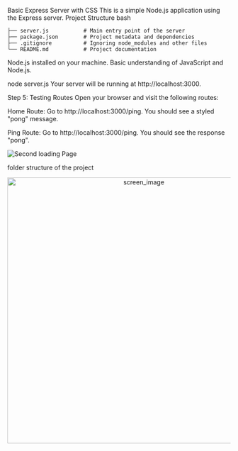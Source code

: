 Basic Express Server with CSS
This is a simple Node.js application using the Express server.
Project Structure
bash
`````````````````
├── server.js           # Main entry point of the server
├── package.json        # Project metadata and dependencies
├── .gitignore          # Ignoring node_modules and other files
└── README.md           # Project documentation
``````````````````

Node.js installed on your machine.
Basic understanding of JavaScript and Node.js.


node server.js
Your server will be running at http://localhost:3000.

Step 5: Testing Routes
Open your browser and visit the following routes:

Home Route:
Go to http://localhost:3000/ping.
You should see a styled "pong" message.

Ping Route:
Go to http://localhost:3000/ping.
You should see the response "pong".

![Second loading Page](https://github.com/ashish8513/basic-express-server/blob/main/Screenshot%202024-10-06%20010208.png)

folder structure of the project 
<p align="center" >
   <img  src="https://github.com/ashish8513/basic-express-server/blob/main/Screenshot%20(6).png" width="600" alt="screen_image"/>
</p>

